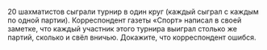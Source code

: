 20 шахматистов сыграли турнир в один круг (каждый сыграл с каждым по одной партии). Корреспондент газеты «Спорт» написал в своей заметке, что каждый участник этого турнира выиграл столько же партий, сколько и свёл вничью. Докажите, что корреспондент ошибся.